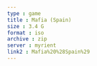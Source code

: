 ```yaml
---
type : game
title : Mafia (Spain)
size : 3.4 G
format : iso
archive : zip
server : myrient
link2 : Mafia%20%28Spain%29
---
```

